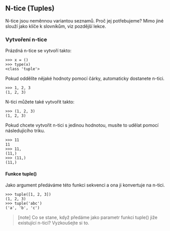 ## N-tice (Tuples)

N-tice jsou neměnnou variantou seznamů. Proč jej potřebujeme? Mimo jiné slouží jako klíče k slovníkům, viz pozdější lekce.

### Vytvoření n-tice

Prázdná n-tice se vytvoří takto:

```
>>> x = ()
>>> type(x)
<class 'tuple'>
```

Pokud oddělíte nějaké hodnoty pomocí čárky, automaticky dostanete n-tici.

```
>>> 1, 2, 3
(1, 2, 3)
```

N-tici můžete také vytvořit takto:

```
>>> (1, 2, 3)
(1, 2, 3)
```

Pokud chcete vytvořit n-tici s jedinou hodnotou, musíte to udělat pomocí následujícího triku.

```
>>> 11
11
>>> 11,
(11,)
>>> (11,)
(11,)
```

#### Funkce tuple()

Jako argument předáváme této funkci sekvenci a ona ji konvertuje na n-tici. 

```
>>> tuple([1, 2, 3])
(1, 2, 3)
>>> tuple('abc')
('a', 'b', 'c')
```

> [note]
> Co se stane, když předáme jako parametr funkci tuple() jiže existující n-tici? Vyzkoušejte si to.